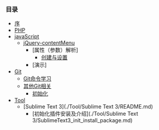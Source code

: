 ### 目录
* [序](./README.md)
* [PHP](./PHP/README.md)
* [javaScript](./JS/README.md)
    + [jQuery-contentMenu](./JS/jQuery-contentMenu/README.md)
        + [属性（参数）解析]
            - [创建与设置](./JS/jQuery-contentMenu/documentation/option.md)
        + [演示]
* [Git](./Git/README.md)
    + [Git命令学习](./Git/LearnCommand/README.md)
    + [其他Git相关](./Git/Other/README.md)
        - [初始化](./Git/Other/Init.md)
* [Tool](./Tool/README.md)
    + [Sublime Text 3](./Tool/Sublime Text 3/README.md)
        - [初始化插件安装及介绍](./Tool/Sublime Text 3/SublimeText3_init_install_package.md)